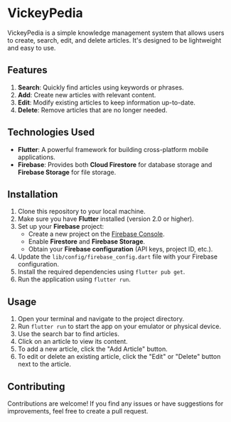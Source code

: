 # VickeyPedia

VickeyPedia is a simple knowledge management system that allows users to create, search, edit, and delete articles. It's designed to be lightweight and easy to use.


## Features

1. **Search**: Quickly find articles using keywords or phrases.
2. **Add**: Create new articles with relevant content.
3. **Edit**: Modify existing articles to keep information up-to-date.
4. **Delete**: Remove articles that are no longer needed.

## Technologies Used

- **Flutter**: A powerful framework for building cross-platform mobile applications.
- **Firebase**: Provides both **Cloud Firestore** for database storage and **Firebase Storage** for file storage.

## Installation

1. Clone this repository to your local machine.
2. Make sure you have **Flutter** installed (version 2.0 or higher).
3. Set up your **Firebase** project:
    - Create a new project on the [Firebase Console](https://console.firebase.google.com/).
    - Enable **Firestore** and **Firebase Storage**.
    - Obtain your **Firebase configuration** (API keys, project ID, etc.).
4. Update the `lib/config/firebase_config.dart` file with your Firebase configuration.
5. Install the required dependencies using `flutter pub get`.
6. Run the application using `flutter run`.

## Usage

1. Open your terminal and navigate to the project directory.
2. Run `flutter run` to start the app on your emulator or physical device.
3. Use the search bar to find articles.
4. Click on an article to view its content.
5. To add a new article, click the "Add Article" button.
6. To edit or delete an existing article, click the "Edit" or "Delete" button next to the article.

## Contributing

Contributions are welcome! If you find any issues or have suggestions for improvements, feel free to create a pull request.

